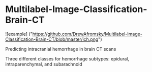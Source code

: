 # Multilabel-Image-Classification-Brain-CT

![example] ("https://github.com/DrewAfromsky/Multilabel-Image-Classification-Brain-CT/blob/master/ich.png")


Predicting intracranial hemorrhage in brain CT scans

Three different classes for hemorrhage subtypes: epidural, intraparenchymal, and subarachnoid

